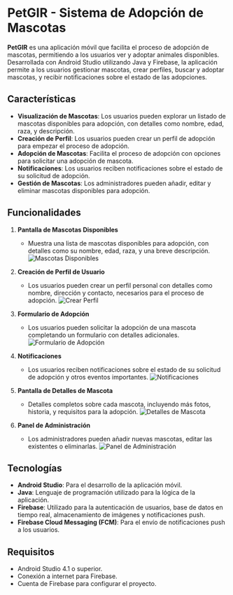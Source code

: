 # PetGIR - Sistema de Adopción de Mascotas

**PetGIR** es una aplicación móvil que facilita el proceso de adopción de mascotas, permitiendo a los usuarios ver y adoptar animales disponibles. Desarrollada con Android Studio utilizando Java y Firebase, la aplicación permite a los usuarios gestionar mascotas, crear perfiles, buscar y adoptar mascotas, y recibir notificaciones sobre el estado de las adopciones.

## Características

- **Visualización de Mascotas**: Los usuarios pueden explorar un listado de mascotas disponibles para adopción, con detalles como nombre, edad, raza, y descripción.
- **Creación de Perfil**: Los usuarios pueden crear un perfil de adopción para empezar el proceso de adopción.
- **Adopción de Mascotas**: Facilita el proceso de adopción con opciones para solicitar una adopción de mascota.
- **Notificaciones**: Los usuarios reciben notificaciones sobre el estado de su solicitud de adopción.
- **Gestión de Mascotas**: Los administradores pueden añadir, editar y eliminar mascotas disponibles para adopción.
  
## Funcionalidades

1. **Pantalla de Mascotas Disponibles**
   - Muestra una lista de mascotas disponibles para adopción, con detalles como su nombre, edad, raza, y una breve descripción.
   ![Mascotas Disponibles](imagenes/mascotas_disponibles.PNG)

2. **Creación de Perfil de Usuario**
   - Los usuarios pueden crear un perfil personal con detalles como nombre, dirección y contacto, necesarios para el proceso de adopción.
   ![Crear Perfil](imagenes/crear_perfil.PNG)

3. **Formulario de Adopción**
   - Los usuarios pueden solicitar la adopción de una mascota completando un formulario con detalles adicionales.
   ![Formulario de Adopción](imagenes/formulario_adopcion.PNG)

4. **Notificaciones**
   - Los usuarios reciben notificaciones sobre el estado de su solicitud de adopción y otros eventos importantes.
   ![Notificaciones](imagenes/notificaciones.PNG)

5. **Pantalla de Detalles de Mascota**
   - Detalles completos sobre cada mascota, incluyendo más fotos, historia, y requisitos para la adopción.
   ![Detalles de Mascota](imagenes/detalles_mascota.PNG)

6. **Panel de Administración**
   - Los administradores pueden añadir nuevas mascotas, editar las existentes o eliminarlas.
   ![Panel de Administración](imagenes/panel_administracion.PNG)

## Tecnologías

- **Android Studio**: Para el desarrollo de la aplicación móvil.
- **Java**: Lenguaje de programación utilizado para la lógica de la aplicación.
- **Firebase**: Utilizado para la autenticación de usuarios, base de datos en tiempo real, almacenamiento de imágenes y notificaciones push.
- **Firebase Cloud Messaging (FCM)**: Para el envío de notificaciones push a los usuarios.

## Requisitos

- Android Studio 4.1 o superior.
- Conexión a internet para Firebase.
- Cuenta de Firebase para configurar el proyecto.

